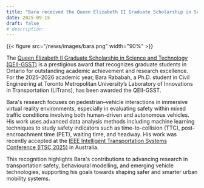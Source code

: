```yaml
---
title: "Bara received the Queen Elizabeth II Graduate Scholarship in Science and Technology"
date: 2025-09-15
draft: false
# description:
---
```

{{< figure src="/news/images/bara.png" width="90%" >}}


<!--more-->

The [Queen Elizabeth II Graduate Scholarship in Science and Technology (QEII-GSST)](https://osap.gov.on.ca/OSAPPortal/en/A-ZListofAid/PRDR019236.html) is a prestigious award that recognizes graduate students in Ontario for outstanding academic achievement and research excellence. For the 2025–2026 academic year, Bara Rababah, a Ph.D. student in Civil Engineering at Toronto Metropolitan University’s Laboratory of Innovations in Transportation (LiTrans), has been awarded the QEII-GSST.

Bara's research focuses on pedestrian–vehicle interactions in immersive virtual reality environments, especially in evaluating safety within mixed traffic conditions involving both human-driven and autonomous vehicles. His work uses advanced data analysis methods including machine learning techniques to study safety indicators such as time-to-collision (TTC), post-encroachment time (PET), waiting time, and headway. His work was recently accepted at the [IEEE Intelligent Transportation Systems Conference (ITSC 2025)](https://ieee-itsc.org/2025/) in Australia.

This recognition highlights Bara's contributions to advancing research in transportation safety, behavioural modelling, and emerging vehicle technologies, supporting his goals towards shaping safer and smarter urban mobility systems.
